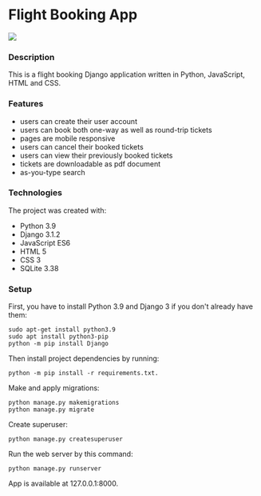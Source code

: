 # Flight Booking App
[![](https://skills.thijs.gg/icons?i=py,django,js,html,css,sqlite)](https://skills.thijs.gg)

### Description
This is a flight booking Django application written in Python, JavaScript, HTML and CSS.

### Features
- users can create their user account
- users can book both one-way as well as round-trip tickets
- pages are mobile responsive
- users can cancel their booked tickets
- users can view their previously booked tickets
- tickets are downloadable as pdf document
- as-you-type search

### Technologies
The project was created with:
- Python 3.9
- Django 3.1.2
- JavaScript ES6
- HTML 5
- CSS 3
- SQLite 3.38

### Setup
First, you have to install Python 3.9 and Django 3 if you don't already have them:
```
sudo apt-get install python3.9
sudo apt install python3-pip
python -m pip install Django
```
Then install project dependencies by running:
```
python -m pip install -r requirements.txt.
```
Make and apply migrations:
```
python manage.py makemigrations
python manage.py migrate
```
Create superuser:
```
python manage.py createsuperuser
```
Run the web server by this command:
```
python manage.py runserver
```
App is available at 127.0.0.1:8000.
